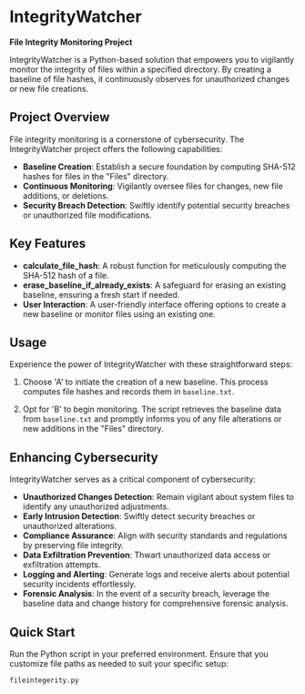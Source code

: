 # IntegrityWatcher

**File Integrity Monitoring Project**

IntegrityWatcher is a Python-based solution that empowers you to vigilantly monitor the integrity of files within a specified directory. By creating a baseline of file hashes, it continuously observes for unauthorized changes or new file creations.

## Project Overview

File integrity monitoring is a cornerstone of cybersecurity. The IntegrityWatcher project offers the following capabilities:

- **Baseline Creation**: Establish a secure foundation by computing SHA-512 hashes for files in the "Files" directory.
- **Continuous Monitoring**: Vigilantly oversee files for changes, new file additions, or deletions.
- **Security Breach Detection**: Swiftly identify potential security breaches or unauthorized file modifications.

## Key Features

- **calculate_file_hash**: A robust function for meticulously computing the SHA-512 hash of a file.
- **erase_baseline_if_already_exists**: A safeguard for erasing an existing baseline, ensuring a fresh start if needed.
- **User Interaction**: A user-friendly interface offering options to create a new baseline or monitor files using an existing one.

## Usage

Experience the power of IntegrityWatcher with these straightforward steps:

1. Choose 'A' to initiate the creation of a new baseline. This process computes file hashes and records them in `baseline.txt`.

2. Opt for 'B' to begin monitoring. The script retrieves the baseline data from `baseline.txt` and promptly informs you of any file alterations or new additions in the "Files" directory.

## Enhancing Cybersecurity

IntegrityWatcher serves as a critical component of cybersecurity:

- **Unauthorized Changes Detection**: Remain vigilant about system files to identify any unauthorized adjustments.
- **Early Intrusion Detection**: Swiftly detect security breaches or unauthorized alterations.
- **Compliance Assurance**: Align with security standards and regulations by preserving file integrity.
- **Data Exfiltration Prevention**: Thwart unauthorized data access or exfiltration attempts.
- **Logging and Alerting**: Generate logs and receive alerts about potential security incidents effortlessly.
- **Forensic Analysis**: In the event of a security breach, leverage the baseline data and change history for comprehensive forensic analysis.

## Quick Start

Run the Python script in your preferred environment. Ensure that you customize file paths as needed to suit your specific setup:

```python
fileintegerity.py
